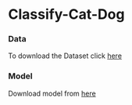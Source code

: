 # Classify-Cat-Dog
### Data
To download the Dataset click [here](https://www.kaggle.com/c/dogs-vs-cats/data)

### Model
Download model from [here](https://drive.google.com/file/d/16sHFIFGDWWT5fRJdGREvk4PTHHf3SWxr/view?usp=sharing)
